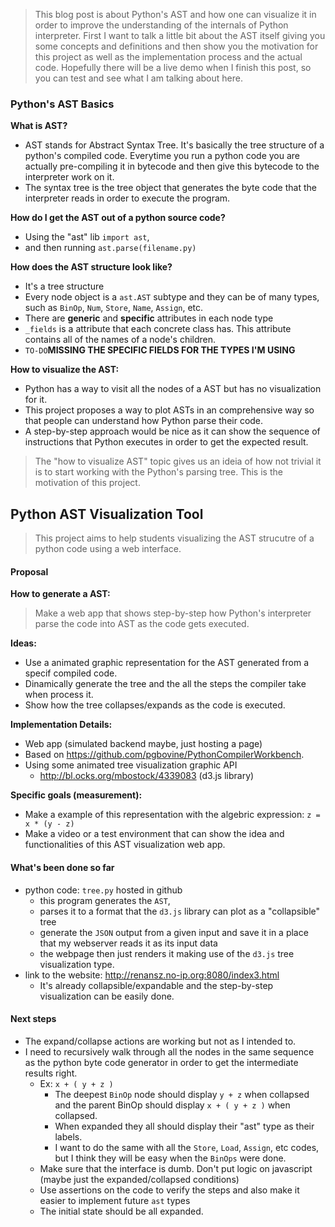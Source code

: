 >This blog post is about Python's AST and how one can visualize it in order to improve the understanding of the internals of Python interpreter.
>First I want to talk a little bit about the AST itself giving you some concepts and definitions and then show you the motivation for this project as well as the implementation process and the actual code.
>Hopefully there will be a live demo when I finish this post, so you can test and see what I am talking about here.

### Python's AST Basics ###

<b> What is AST? </b>
  - AST stands for Abstract Syntax Tree. It's basically the tree structure of a python's compiled code. Everytime you run a python code you are actually pre-compiling it in bytecode and then give this bytecode to the interpreter work on it.
  - The syntax tree is the tree object that generates the byte code that the interpreter reads in order to execute the program.
  
<b> How do I get the AST out of a python source code? </b>
  - Using the "ast" lib `import ast`,
  - and then running `ast.parse(filename.py)`

<b> How does the AST structure look like? </b>
  - It's a tree structure
  - Every node object is a `ast.AST` subtype and they can be of many types, such as `BinOp`, `Num`, `Store`, `Name`, `Assign`, etc.
  - There are <b>generic</b> and <b>specific</b> attributes in each node type
  - `_fields` is a attribute that each concrete class has. This attribute contains all of the names of a node's children.
  - `TO-DO`<b>MISSING THE SPECIFIC FIELDS FOR THE TYPES I'M USING</b>

<b> How to visualize the AST: </b>
  - Python has a way to visit all the nodes of a AST but has no visualization for it.
  - This project proposes a way to plot ASTs in an comprehensive way so that people can understand how Python parse their code.
  - A step-by-step approach would be nice as it can show the sequence of instructions that Python executes in order to get the expected result.

> The "how to visualize AST" topic gives us an ideia of how not trivial it is to start working with the Python's parsing tree. This is the motivation of this project.
  
## Python AST Visualization Tool ##
> This project aims to help students visualizing the AST strucutre of a python code using a web interface.

#### Proposal ####
<b> How to generate a AST:</b>
> Make a web app that shows step-by-step how Python's interpreter parse the code into AST as the code gets executed.

<b> Ideas: </b>
  - Use a animated graphic representation for the AST generated from a specif compiled code.
  - Dinamically generate the tree and the all the steps the compiler take when process it.
  - Show how the tree collapses/expands as the code is executed.

<b> Implementation Details: </b>
  - Web app (simulated backend maybe, just hosting a page)
  - Based on https://github.com/pgbovine/PythonCompilerWorkbench.
  - Using some animated tree visualization graphic API
    - http://bl.ocks.org/mbostock/4339083 (d3.js library)

<b> Specific goals (measurement): </b>
  - Make a example of this representation with the algebric expression: `z = x * (y - z)` 
  - Make a video or a test environment that can show the idea and functionalities of this AST visualization web app.


#### What's been done so far ####
- python code: `tree.py` hosted in github
  - this program generates the `AST`,
  - parses it to a format that the `d3.js` library can plot as a "collapsible" tree
  - generate the `JSON` output from a given input and save it in a place that my webserver reads it as its input data
  - the webpage then just renders it making use of the `d3.js` tree visualization type.
- link to the website: http://renansz.no-ip.org:8080/index3.html
  - It's already collapsible/expandable and the step-by-step visualization can be easily done.
   
#### Next steps ####
- The expand/collapse actions are working but not as I intended to.
- I need to recursively walk through all the nodes in the same sequence as the python byte code generator in order to get the intermediate results right.
  - Ex: `x + ( y + z )`
    - The deepest `BinOp` node should display `y + z` when collapsed and the parent BinOp should display `x + ( y + z )` when collapsed.
    - When expanded they all should display their "ast" type as their labels.
    - I want to do the same with all the `Store`, `Load`, `Assign`, etc codes, but I think they will be easy when the `BinOps` were done.
  - Make sure that the interface is dumb. Don't put logic on javascript (maybe just the expanded/collapsed conditions)
  - Use assertions on the code to verify the steps and also make it easier to implement future `ast` types
  - The initial state should be all expanded.
